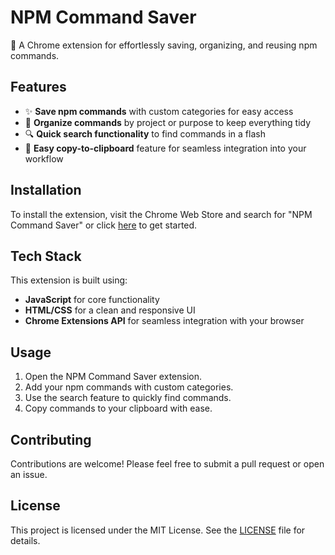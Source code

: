 # NPM Command Saver

🚀 A Chrome extension for effortlessly saving, organizing, and reusing npm commands.

## Features

- ✨ **Save npm commands** with custom categories for easy access
- 📂 **Organize commands** by project or purpose to keep everything tidy
- 🔍 **Quick search functionality** to find commands in a flash
- 🔗 **Easy copy-to-clipboard** feature for seamless integration into your workflow

## Installation

To install the extension, visit the Chrome Web Store and search for "NPM Command Saver" or click [here](#) to get started.

## Tech Stack

This extension is built using:

- **JavaScript** for core functionality
- **HTML/CSS** for a clean and responsive UI
- **Chrome Extensions API** for seamless integration with your browser

## Usage

1. Open the NPM Command Saver extension.
2. Add your npm commands with custom categories.
3. Use the search feature to quickly find commands.
4. Copy commands to your clipboard with ease.

## Contributing

Contributions are welcome! Please feel free to submit a pull request or open an issue.

## License

This project is licensed under the MIT License. See the [LICENSE](LICENSE) file for details.
